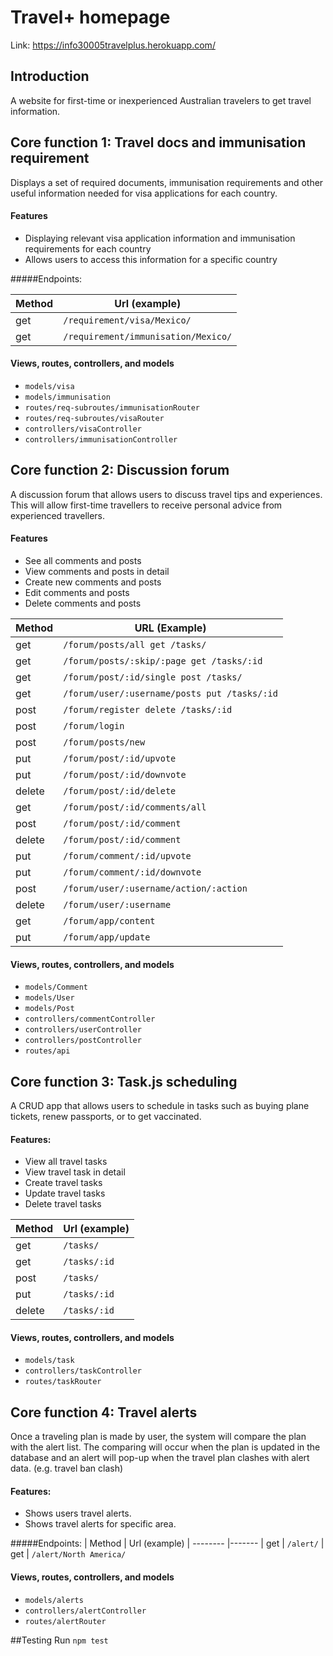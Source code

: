 # Travel+ homepage
Link: https://info30005travelplus.herokuapp.com/

## Introduction
A website for first-time or inexperienced Australian travelers to get travel information.

## Core function 1: Travel docs and immunisation requirement
Displays a set of required documents, immunisation requirements and other useful information needed for visa applications for each country.

#### Features
- Displaying relevant visa application information and immunisation requirements for each country 
- Allows users to access this information for a specific country

#####Endpoints:

| Method   | Url (example)
| -------- |-------
| get      | ```/requirement/visa/Mexico/```
| get      | ```/requirement/immunisation/Mexico/```

#### Views, routes, controllers, and models
- ```models/visa```
- ```models/immunisation```
- ```routes/req-subroutes/immunisationRouter```
- ```routes/req-subroutes/visaRouter```
- ```controllers/visaController```
- ```controllers/immunisationController```

## Core function 2: Discussion forum
A discussion forum that allows users to discuss travel tips and experiences. This will allow first-time travellers to receive personal advice from experienced travellers.

#### Features
- See all comments and posts
- View comments and posts in detail
- Create new comments and posts
- Edit comments and posts
- Delete comments and posts

|Method | URL (Example)
|-------|-------
|get    |```/forum/posts/all get /tasks/```
|get    |```/forum/posts/:skip/:page get /tasks/:id```
|get    |```/forum/post/:id/single post /tasks/```
|get    |```/forum/user/:username/posts put /tasks/:id```
|post   |```/forum/register delete /tasks/:id```
|post   |```/forum/login```
|post   |```/forum/posts/new```
|put    |```/forum/post/:id/upvote```
|put    |```/forum/post/:id/downvote```
|delete |```/forum/post/:id/delete```
|get    |```/forum/post/:id/comments/all```
|post   |```/forum/post/:id/comment```
|delete |```/forum/post/:id/comment```
|put    |```/forum/comment/:id/upvote```
|put    |```/forum/comment/:id/downvote```
|post   |```/forum/user/:username/action/:action```
|delete |```/forum/user/:username```
|get    |```/forum/app/content```
|put    |```/forum/app/update```

#### Views, routes, controllers, and models
- ```models/Comment```
- ```models/User```
- ```models/Post```
- ```controllers/commentController```
- ```controllers/userController```
- ```controllers/postController```
- ```routes/api```

## Core function 3: Task.js scheduling
A CRUD app that allows users to schedule in tasks such as buying plane tickets, renew passports, or to get vaccinated.

#### Features:
- View all travel tasks
- View travel task in detail
- Create travel tasks
- Update travel tasks
- Delete travel tasks

| Method   | Url (example)
| -------- |-------
| get      | ```/tasks/```
| get      | ```/tasks/:id```
| post     | ```/tasks/```
| put      | ```/tasks/:id```
| delete   | ```/tasks/:id```

#### Views, routes, controllers, and models
- ```models/task```
- ```controllers/taskController```
- ```routes/taskRouter```

## Core function 4: Travel alerts
Once a traveling plan is made by user, the system will compare the plan with the alert list.
The comparing will occur when the plan is updated in the database and an alert will pop-up when the travel plan clashes with alert data. (e.g. travel ban clash)

#### Features:
- Shows users travel alerts.
- Shows travel alerts for specific area.

#####Endpoints:
| Method   | Url (example)
| -------- |-------
| get      | ```/alert/```
| get      | ```/alert/North America/```

#### Views, routes, controllers, and models
- ```models/alerts```
- ```controllers/alertController```
- ```routes/alertRouter```

##Testing
Run ```npm test``` 